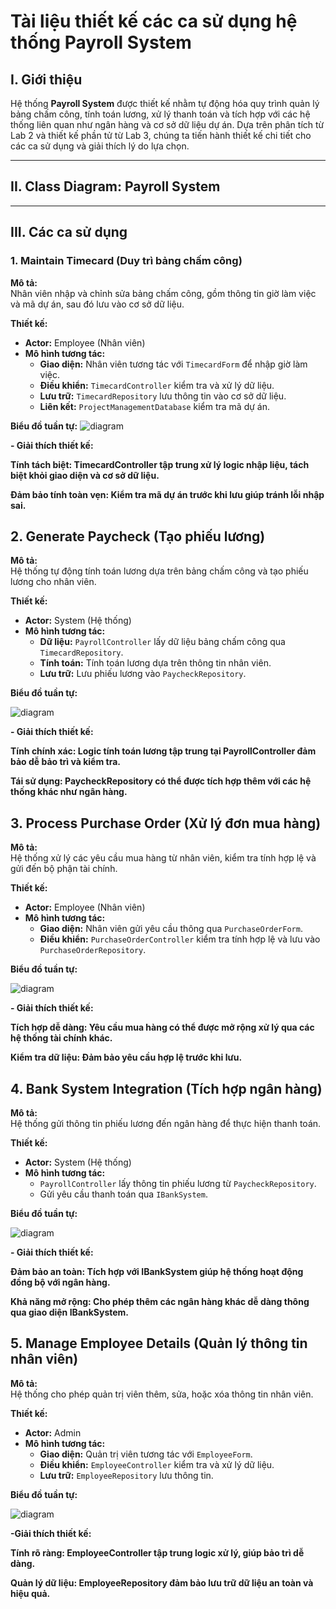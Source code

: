 
# **Tài liệu thiết kế các ca sử dụng hệ thống Payroll System**

## **I. Giới thiệu**
Hệ thống **Payroll System** được thiết kế nhằm tự động hóa quy trình quản lý bảng chấm công, tính toán lương, xử lý thanh toán và tích hợp với các hệ thống liên quan như ngân hàng và cơ sở dữ liệu dự án. Dựa trên phân tích từ Lab 2 và thiết kế phần tử từ Lab 3, chúng ta tiến hành thiết kế chi tiết cho các ca sử dụng và giải thích lý do lựa chọn.

---
## **II. Class Diagram: Payroll System**

---
## **III. Các ca sử dụng**

### **1. Maintain Timecard (Duy trì bảng chấm công)**

**Mô tả:**  
Nhân viên nhập và chỉnh sửa bảng chấm công, gồm thông tin giờ làm việc và mã dự án, sau đó lưu vào cơ sở dữ liệu.

**Thiết kế:**  
- **Actor:** Employee (Nhân viên)  
- **Mô hình tương tác:**  
  - **Giao diện:** Nhân viên tương tác với `TimecardForm` để nhập giờ làm việc.  
  - **Điều khiển:** `TimecardController` kiểm tra và xử lý dữ liệu.  
  - **Lưu trữ:** `TimecardRepository` lưu thông tin vào cơ sở dữ liệu.  
  - **Liên kết:** `ProjectManagementDatabase` kiểm tra mã dự án.

**Biểu đồ tuần tự:**
![diagram](https://www.planttext.com/api/plantuml/png/X98zQiCm7CLtdU9T81VmK0BzXBIbb0vTPLauRlNXodB0SuSEFKCX9dGCRQ5JF6GGz1uwGQzGcP34mPWkGlfBx_UU_j9linuNbXfRIa4eizhWLEP2LvoJM9SgeQR2NIOveoOvqqOIffKrMkoAnvkru8PmPJExFtxBSrra0LbjTswCVk3CNb55Kov3yOHQ6jE24x9rnUZem2_2zTIlbZdIp3Tl46ukCGlJ5uQPcqEw1HBVVC7LYdHrNSu-OeHptoopLl81qM9An7wrK2bOi7cNOEvRfQIlR7c3yIDC0kjPmXfw66bGWj50m8bVhIsUof0AZplgGA9-goDS_doMtGkI_g51ytjNCwYsuGeYSFwntJpGHPjImKvzynh6je68NQt9cAia_Ai_0000__y30000)

**- Giải thích thiết kế:**

**Tính tách biệt: TimecardController tập trung xử lý logic nhập liệu, tách biệt khỏi giao diện và cơ sở dữ liệu.**

**Đảm bảo tính toàn vẹn: Kiểm tra mã dự án trước khi lưu giúp tránh lỗi nhập sai.**

## **2. Generate Paycheck (Tạo phiếu lương)**

**Mô tả:**  
Hệ thống tự động tính toán lương dựa trên bảng chấm công và tạo phiếu lương cho nhân viên.

**Thiết kế:**  
- **Actor:** System (Hệ thống)  
- **Mô hình tương tác:**  
  - **Dữ liệu:** `PayrollController` lấy dữ liệu bảng chấm công qua `TimecardRepository`.  
  - **Tính toán:** Tính toán lương dựa trên thông tin nhân viên.  
  - **Lưu trữ:** Lưu phiếu lương vào `PaycheckRepository`.

**Biểu đồ tuần tự:**

![diagram](https://www.planttext.com/api/plantuml/png/T94nJiCm58Ptd-A_G2-G0LMmC30WwC0Q7AksSEpAUKRooCJC3OWGOaBjmEGC7O9o3v-0A-0gGgf8klZ9-j_tl__PFzr-sL3foDUQbPoimsreIDICMqFEQboN8HTzCLwrS4mOKXImKhNWfQjknCOsAfFXJya8bu8_72biTCNYR6fOu3p5BU7x9SKF3qgnjTX8bUBUGm-xeJLhDg4ELjC81QvIV0-eKhU5LgbxzhXFySsimMLMQl3-AzjDIIpciwrSnl6OkgTZq_ayqyLpdc7dvxRvrtXg_5tVSfWS_TCSw1E3nzSjS6dxLmEI-PHiAKoLl_KN003__mC0)

**- Giải thích thiết kế:**

  **Tính chính xác: Logic tính toán lương tập trung tại PayrollController đảm bảo dễ bảo trì và kiểm tra.**
  
  **Tái sử dụng: PaycheckRepository có thể được tích hợp thêm với các hệ thống khác như ngân hàng.** 

## **3. Process Purchase Order (Xử lý đơn mua hàng)**

**Mô tả:**  
Hệ thống xử lý các yêu cầu mua hàng từ nhân viên, kiểm tra tính hợp lệ và gửi đến bộ phận tài chính.

**Thiết kế:**  
- **Actor:** Employee (Nhân viên)  
- **Mô hình tương tác:**  
  - **Giao diện:** Nhân viên gửi yêu cầu thông qua `PurchaseOrderForm`.  
  - **Điều khiển:** `PurchaseOrderController` kiểm tra tính hợp lệ và lưu vào `PurchaseOrderRepository`.

**Biểu đồ tuần tự:**

![diagram](https://www.planttext.com/api/plantuml/png/Z94z2i9048NxESLSm0jOY23-589YPRjk5XFSxEfajqXjOU4b50j14AspXKN0U-m9l881aQX1iPsPzxqtCpTtQIQ6aR6n1CQD9cp7SwbJ8M2YhGeOfJYqn4EMY045WZgQOk1Q6TBolTDw5AKW4Cf4vaCu4dETH8L32l3qm5gZIgzZrxjZX6b-iCXzjhSOMuPXlb5Jg4nN46MC9oZmxeGoycvbNw3mHLK1bi7hsB-UlpFAGQpzIZNEjnnLwBEZGba0_qxok4wls6Ifq8JUhN7ciul1XVNP3ff21SKVxm000F__0m00)

**- Giải thích thiết kế:**

  **Tích hợp dễ dàng: Yêu cầu mua hàng có thể được mở rộng xử lý qua các hệ thống tài chính khác.**
  
  **Kiểm tra dữ liệu: Đảm bảo yêu cầu hợp lệ trước khi lưu.**

## **4. Bank System Integration (Tích hợp ngân hàng)**

**Mô tả:**  
Hệ thống gửi thông tin phiếu lương đến ngân hàng để thực hiện thanh toán.

**Thiết kế:**  
- **Actor:** System (Hệ thống)  
- **Mô hình tương tác:**  
  - `PayrollController` lấy thông tin phiếu lương từ `PaycheckRepository`.
  - Gửi yêu cầu thanh toán qua `IBankSystem`.

**Biểu đồ tuần tự:**

![diagram](https://www.planttext.com/api/plantuml/png/X951IaCn48RtESL_WLwW2ocwKD65g1U8UQ49BqtQl8cGfRXmuIcAY228hbyMNHHwZvp0AvX7AnRV4rV3CF_ytp_CPrfD6kAUmimmBiXvNCM6v8m9PyaxWmiUIp57szP8pwGbJR4R22L5VIddhj5bCx8R5sp5VSJf8RVrpeXjAqO7VQynZdDwquZhrm2HsvS0Kjmga5ilBUlfToQ_k6ESv_OvOgvqRbS1PlEnMTefwoin6avnxNFxXDkSxb3bz0wZSte8m_ozs_w9lwVy2tnM0XCMeSDFDNST_b6eOV8tzAIakxS5LRIeVnpOHDggFF8B003__mC0)

**- Giải thích thiết kế:**

**Đảm bảo an toàn: Tích hợp với IBankSystem giúp hệ thống hoạt động đồng bộ với ngân hàng.**

**Khả năng mở rộng: Cho phép thêm các ngân hàng khác dễ dàng thông qua giao diện IBankSystem.**

## **5. Manage Employee Details (Quản lý thông tin nhân viên)**

**Mô tả:**  
Hệ thống cho phép quản trị viên thêm, sửa, hoặc xóa thông tin nhân viên.

**Thiết kế:**  
- **Actor:** Admin  
- **Mô hình tương tác:**  
  - **Giao diện:** Quản trị viên tương tác với `EmployeeForm`.  
  - **Điều khiển:** `EmployeeController` kiểm tra và xử lý dữ liệu.  
  - **Lưu trữ:** `EmployeeRepository` lưu thông tin.

**Biểu đồ tuần tự:**

![diagram](https://www.planttext.com/api/plantuml/png/X90x2W8n48RxESLSm0ji8OhuACJ2odOVmGra9qlC2bjRM7WABGNHmieK5W7laHDu1QEYko9YESCt__SdLtDkpNIeT94926Cj5RQJZ1D4ig0aL2Lsirp8ah6UL1d4ahIIuhtiF6V1533IN5VucELondrU2V18n4Rp8ol0KUfEknnrQeyqHUqHIks6SCxjbg3ErcyhPO1zPtOS4sVsABWpomA-gVfjLIh0uULGrDpmpM3ZXtPYrx7lwjiJ2X_pn_fyxS0NN90tEhDwUIExbj1YbDn__mO00F__0m00)

**-Giải thích thiết kế:**

**Tính rõ ràng: EmployeeController tập trung logic xử lý, giúp bảo trì dễ dàng.**

**Quản lý dữ liệu: EmployeeRepository đảm bảo lưu trữ dữ liệu an toàn và hiệu quả.**


